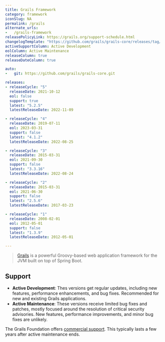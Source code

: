 ```yaml
---
title: Grails Framework
category: framework
iconSlug: NA
permalink: /grails
alternate_urls:
-   /grails-framework
releasePolicyLink: https://grails.org/support-schedule.html
changelogTemplate: "https://github.com/grails/grails-core/releases/tag/v__LATEST__"
activeSupportColumn: Active Development
eolColumn: Active Maintenance
releaseColumn: true
releaseDateColumn: true

auto:
-   git: https://github.com/grails/grails-core.git

releases:
- releaseCycle: "5"
  releaseDate: 2021-10-12
  eol: false
  support: true
  latest: "5.2.5"
  latestReleaseDate: 2022-11-09

- releaseCycle: "4"
  releaseDate: 2019-07-11
  eol: 2023-03-31
  support: false
  latest: "4.1.2"
  latestReleaseDate: 2022-08-25

- releaseCycle: "3"
  releaseDate: 2015-03-31
  eol: 2021-09-30
  support: false
  latest: "3.3.16"
  latestReleaseDate: 2022-08-24

- releaseCycle: "2"
  releaseDate: 2015-03-31
  eol: 2021-06-30
  support: false
  latest: "2.5.6"
  latestReleaseDate: 2017-03-23

- releaseCycle: "1"
  releaseDate: 2008-02-01
  eol: 2012-05-01
  support: false
  latest: "1.3.9"
  latestReleaseDate: 2012-05-01

---
```


> [Grails](https://grails.org/) is a powerful Groovy-based web application framework for the JVM built on top of
> Spring Boot.

## Support

- **Active Development**: Thes versions get regular updates, including new features, performance enhancements, and bug fixes. Recommended for new and existing Grails applications.
- **Active Maintenance**: These versions receive limited bug fixes and patches, mostly focused around the resolution of critical security advisories. New features, performance improvements, and minor bug fixes are unlikely.

The Grails Foundation offers [commercial support](https://grails.org/support.html). This typically lasts a few years after active maintenance ends.
